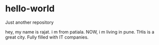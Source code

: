 # hello-world
Just another repository

hey, my name is rajat. i m from patiala. NOW, i m living in pune. THis is a great city. Fully filled with IT companies.

